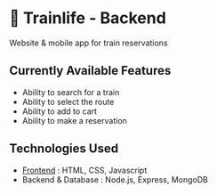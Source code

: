 # 🚅 Trainlife - Backend

Website & mobile app for train reservations

## Currently Available Features
- Ability to search for a train
- Ability to select the route
- Ability to add to cart
- Ability to make a reservation

## Technologies Used
- [Frontend](https://github.com/ManuPuyuelo/trainlife-frontend) : HTML, CSS, Javascript
- Backend & Database : Node.js, Express, MongoDB


